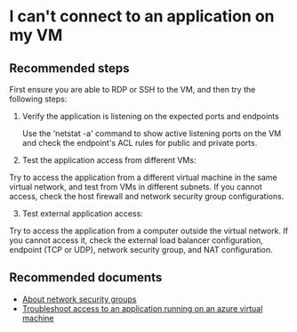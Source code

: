 <properties
    pageTitle="I can't connect to an application on my VM"
    description="I can't connect to an application on my VM "
    service="microsoft.classiccompute"
    resource="virtualmachines"
    authors="ScottAzure"
    displayOrder="6"
    selfHelpType="resource"
    supportTopicIds="32411838"
    productPesIds="14749"
    resourceTags="windows, linux, WindowsSQL, redhat"
	cloudEnvironments="public, Fairfax, usnat, ussec"	 
 	articleId="57217dbb-3800-492d-8615-8250b02a87ea"
	ownershipId="Compute_VirtualMachines_Content"
/>

# I can't connect to an application on my VM

## **Recommended steps**

First ensure you are able to RDP or SSH to the VM, and then try the following steps:

1. Verify the application is listening on the expected ports and endpoints <br>

    Use the 'netstat -a' command to show active listening ports on the VM and check the endpoint's ACL rules for public and private ports.<br>

2. Test the application access from different VMs:<br>

  Try to access the application from a different virtual machine in the same virtual network, and test from VMs in different subnets. If you cannot access, check the host firewall and network security group configurations.<br>

3. Test external application access:<br>

  Try to access the application from a computer outside the virtual network. If you cannot access it, check the external load balancer configuration, endpoint (TCP or UDP), network security group, and NAT configuration.<br>

## **Recommended documents**

* [About network security groups](https://azure.microsoft.com/documentation/articles/virtual-networks-nsg/)<br>
* [Troubleshoot access to an application running on an azure virtual machine](https://azure.microsoft.com/documentation/articles/virtual-machines-troubleshoot-access-application/)
